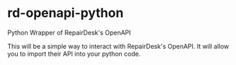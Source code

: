 # rd-openapi-python
Python Wrapper of RepairDesk's OpenAPI

This will be a simple way to interact with RepairDesk's OpenAPI.
It will allow you to import their API into your python code.
